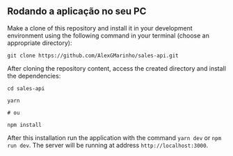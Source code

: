 ## Rodando a aplicação no seu PC

Make a clone of this repository and install it in your development environment using the following command in your terminal (choose an appropriate directory):

```
git clone https://github.com/AlexGMarinho/sales-api.git
```

After cloning the repository content, access the created directory and install the dependencies:

```
cd sales-api

yarn

# ou

npm install
```

After this installation run the application with the command `yarn dev` or `npm run dev`. The server will be running at address `http://localhost:3000`.
